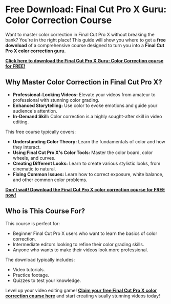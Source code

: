 # Free Download: Final Cut Pro X Guru: Color Correction Course

Want to master color correction in Final Cut Pro X without breaking the bank? You're in the right place! This guide will show you where to get a **free download** of a comprehensive course designed to turn you into a **Final Cut Pro X color correction guru**.

[**Click here to download the Final Cut Pro X Guru: Color Correction course for FREE!**](https://udemywork.com/final-cut-pro-x-guru-color-correction-course)

## Why Master Color Correction in Final Cut Pro X?

*   **Professional-Looking Videos:** Elevate your videos from amateur to professional with stunning color grading.
*   **Enhanced Storytelling:** Use color to evoke emotions and guide your audience's attention.
*   **In-Demand Skill:** Color correction is a highly sought-after skill in video editing.

This free course typically covers:

*   **Understanding Color Theory:** Learn the fundamentals of color and how they interact.
*   **Using Final Cut Pro X's Color Tools:** Master the color board, color wheels, and curves.
*   **Creating Different Looks:** Learn to create various stylistic looks, from cinematic to natural.
*   **Fixing Common Issues:** Learn how to correct exposure, white balance, and other common color problems.

[**Don't wait! Download the Final Cut Pro X color correction course for FREE now!**](https://udemywork.com/final-cut-pro-x-guru-color-correction-course)

## Who is This Course For?

This course is perfect for:

*   Beginner Final Cut Pro X users who want to learn the basics of color correction.
*   Intermediate editors looking to refine their color grading skills.
*   Anyone who wants to make their videos look more professional.

The download typically includes:

*   Video tutorials.
*   Practice footage.
*   Quizzes to test your knowledge.

Level up your video editing game! [**Claim your free Final Cut Pro X color correction course here**](https://udemywork.com/final-cut-pro-x-guru-color-correction-course) and start creating visually stunning videos today!
